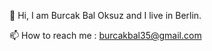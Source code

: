 👋 Hi, I am Burcak Bal Oksuz and I live in Berlin.

📫 How to reach me : burcakbal35@gmail.com

<!--
**BurcakBalOksuz/BurcakBalOksuz** is a ✨ _special_ ✨ repository because its `README.md` (this file) appears on your GitHub profile.

Here are some ideas to get you started:

- 🔭 I’m currently working on ...
- 🌱 I’m currently learning ...
- 👯 I’m looking to collaborate on ...
- 🤔 I’m looking for help with ...
- 💬 Ask me about ...
- 📫 How to reach me: ...
- 😄 Pronouns: ...
- ⚡ Fun fact: ...
-->
